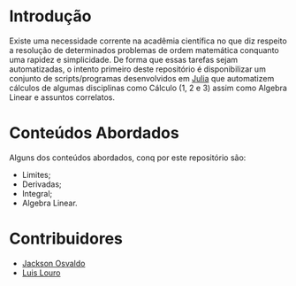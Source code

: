 # Introdução

Existe uma necessidade corrente na acadêmia científica no que diz respeito a resolução de determinados problemas de ordem matemática conquanto uma rapidez e simplicidade. De forma que essas tarefas sejam automatizadas, o intento primeiro deste repositório é disponibilizar um conjunto de scripts/programas desenvolvidos em [Julia](https://julialang.org/) que automatizem cálculos de algumas disciplinas como Cálculo (1, 2 e 3) assim como Algebra Linear e assuntos correlatos.

# Conteúdos Abordados

Alguns dos conteúdos abordados, conq por este repositório são:

* Limites;
* Derivadas;
* Integral;
* Algebra Linear.

# Contribuidores

- [Jackson Osvaldo](https://github.com/JacksonOsvaldo)
- [Luis Louro](https://github.com/lapisdecor)
